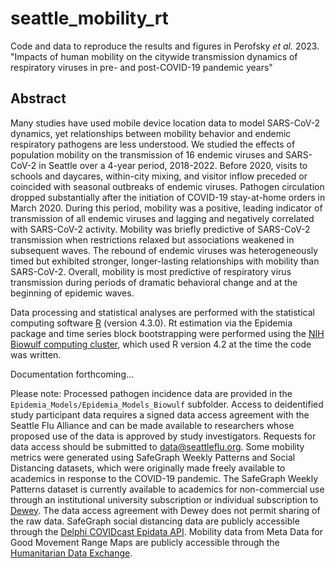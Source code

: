 # seattle_mobility_rt
Code and data to reproduce the results and figures in Perofsky _et al._ 2023. "Impacts of human mobility on the citywide transmission dynamics of respiratory viruses in pre- and post-COVID-19 pandemic years"

## Abstract

Many studies have used mobile device location data to model SARS-CoV-2 dynamics, yet relationships between mobility behavior and endemic respiratory pathogens are less understood. We studied the effects of population mobility on the transmission of 16 endemic viruses and SARS-CoV-2 in Seattle over a 4-year period, 2018-2022. Before 2020, visits to schools and daycares, within-city mixing, and visitor inflow preceded or coincided with seasonal outbreaks of endemic viruses. Pathogen circulation dropped substantially after the initiation of COVID-19 stay-at-home orders in March 2020. During this period, mobility was a positive, leading indicator of transmission of all endemic viruses and lagging and negatively correlated with SARS-CoV-2 activity. Mobility was briefly predictive of SARS-CoV-2 transmission when restrictions relaxed but associations weakened in subsequent waves. The rebound of endemic viruses was heterogeneously timed but exhibited stronger, longer-lasting relationships with mobility than SARS-CoV-2. Overall, mobility is most predictive of respiratory virus transmission during periods of dramatic behavioral change and at the beginning of epidemic waves.

Data processing and statistical analyses are performed with the statistical computing software [R](https://www.r-project.org/) (version 4.3.0). Rt estimation via the Epidemia package and time series block bootstrapping were performed using the [NIH Biowulf computing cluster](https://hpc.nih.gov/), which used R version 4.2 at the time the code was written.

Documentation forthcoming...

Please note: Processed pathogen incidence data are provided in the `Epidemia_Models/Epidemia_Models_Biowulf` subfolder. Access to deidentified study participant data requires a signed data access agreement with the Seattle Flu Alliance and can be made available to researchers whose proposed use of the data is approved by study investigators. Requests for data access should be submitted to data@seattleflu.org. Some mobility metrics were generated using SafeGraph Weekly Patterns and Social Distancing datasets, which were originally made freely available to academics in response to the COVID-19 pandemic. The SafeGraph Weekly Patterns dataset is currently available to academics for non-commercial use through an institutional university subscription or individual subscription to [Dewey](https://www.deweydata.io/). The data access agreement with Dewey does not permit sharing of the raw data. SafeGraph social distancing data are publicly accessible through the [Delphi COVIDcast Epidata API](https://cmu-delphi.github.io/delphi-epidata/api/covidcast.html). Mobility data from Meta Data for Good Movement Range Maps are publicly accessible through the [Humanitarian Data Exchange](https://data.humdata.org/dataset/movement-range-maps).